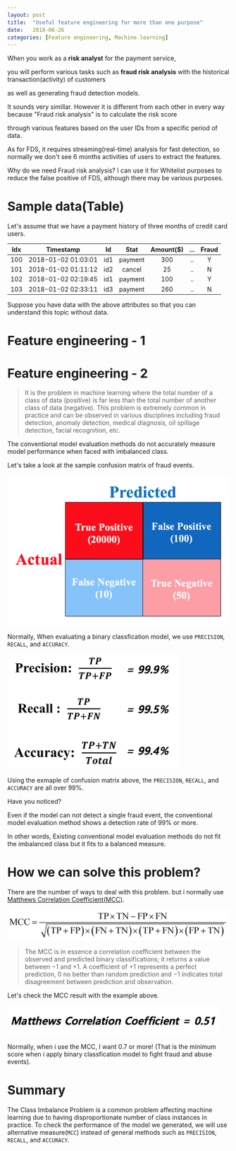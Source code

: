 ```yaml
---
layout: post
title:  "Useful feature engineering for more than one purpose"
date:   2018-06-26
categories: [Feature engineering, Machine learning]
---
```


When you work as a **risk analyst** for the payment service, 

you will perform various tasks such as **fraud risk analysis** with the historical transaction(activity) of customers 

as well as generating fraud detection models. 

It sounds very simillar. However it is different from each other in every way because "Fraud risk analysis" is to calculate the risk score 

through various features based on the user IDs from a specific period of data.

As for FDS, it requires streaming(real-time) analysis for fast detection, so normally we don't see 6 months activities of users to extract the features. 

Why do we need Fraud risk analysis? I can use it for Whitelist purposes to reduce the false positive of FDS, although there may be various purposes.

# Sample data(Table)

Let's assume that we have a payment history of three months of credit card users.


| <center>Idx</center> | <center>Timestamp</center> | <center>Id</center> | <center>Stat</center> | <center>Amount($)</center> |  <center>...</center> | <center>Fraud</center> |
|:--------:|:--------:|:--------:|:--------:|:--------:|:--------:|:--------:|
| 100 | <center> 2018-01-02 01:03:01 </center> | <center> id1 </center> | <center> payment </center> | <center> 300 </center> | <center> .. </center> | <center> Y </center> |
| 101 | <center> 2018-01-02 01:11:12 </center> | <center> id2 </center> | <center> cancel </center>  | <center> 25 </center>  | <center> ..  </center>| <center> N </center> |
| 102 | <center> 2018-01-02 02:19:45 </center> | <center> id1 </center> | <center> payment </center> | <center> 100 </center> | <center> .. </center> | <center> Y </center> |
| 103 | <center> 2018-01-02 02:33:11 </center> | <center> id3 </center> | <center> payment </center> | <center> 260 </center> | <center> .. </center> | <center> N </center> |

Suppose you have data with the above attributes so that you can understand this topic without data.

# Feature engineering - 1 


# Feature engineering - 2


> It is the problem in machine learning where the total number of a class of data (positive) is far less than the total number of another class of data (negative). This problem is extremely common in practice and can be observed in various disciplines including fraud detection, anomaly detection, medical diagnosis, oil spillage detection, facial recognition, etc.

The conventional model evaluation methods do not accurately measure model performance when faced with imbalanced class.

Let's take a look at the sample confusion matrix of fraud events. 

![screenshot_1](/static/img/confusion_matrix.jpg)

Normally, When evaluating a binary classfication model, we use `PRECISION`, `RECALL`, and `ACCURACY`.

![screenshot_2](/static/img/model_evaluation.jpg)

Using the exmaple of confusion matrix above, the `PRECISION`, `RECALL`, and `ACCURACY` are all over 99%.

Have you noticed? 

Even if the model can not detect a single fraud event, the conventional model evaluation method shows a detection rate of 99% or more.

In other words, Existing conventional model evaluation methods do not fit the imbalanced class but it fits to a balanced measure.

# How we can solve this problem?

There are the number of ways to deal with this problem. but i normally use [Matthews Correlation Coefficient(MCC)](https://en.wikipedia.org/wiki/Matthews_correlation_coefficient). 

![screenshot_3](/static/img/MCC.jpeg)

> The MCC is in essence a correlation coefficient between the observed and predicted binary classifications; it returns a value between −1 and +1. A coefficient of +1 represents a perfect prediction, 0 no better than random prediction and −1 indicates total disagreement between prediction and observation.

Let's check the MCC result with the example above. 

![screenshot_4](/static/img/MCC_score.jpg)

Normally, when i use the MCC, I want 0.7 or more! (That is the minimum score when i apply binary classfication model to fight fraud and abuse events). 

# Summary

The Class Imbalance Problem is a common problem affecting machine learning due to having disproportionate number of class instances in practice. To check the performance of the model we generated, we will use alternative measure(`MCC`) instead of general methods such as `PRECISION`, `RECALL`, and `ACCURACY`.
